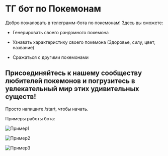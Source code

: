 # ТГ бот по Покемонам

Добро пожаловать в телеграмм-бота по покемонам! Здесь вы сможете:

- Генерировать своего рандомного покемона

- Узнавать характеристику своего покемона (Здоровье, силу, цвет, название)

- Сражаться с другими покемонами

## Присоединяйтесь к нашему сообществу любителей покемонов и погрузитесь в увлекательный мир этих удивительных существ!

Просто напишите /start, чтобы начать.

Примеры работы бота:

![Пример1](PokemonsWork1)

![Пример2](PokemonsWork2)

![Пример3](PokemonsWork3)
